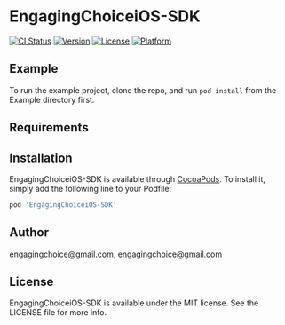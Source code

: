 # EngagingChoiceiOS-SDK

[![CI Status](https://img.shields.io/travis/engagingchoice@gmail.com/EngagingChoiceiOS-SDK.svg?style=flat)](https://travis-ci.org/engagingchoice@gmail.com/EngagingChoiceiOS-SDK)
[![Version](https://img.shields.io/cocoapods/v/EngagingChoiceiOS-SDK.svg?style=flat)](https://cocoapods.org/pods/EngagingChoiceiOS-SDK)
[![License](https://img.shields.io/cocoapods/l/EngagingChoiceiOS-SDK.svg?style=flat)](https://cocoapods.org/pods/EngagingChoiceiOS-SDK)
[![Platform](https://img.shields.io/cocoapods/p/EngagingChoiceiOS-SDK.svg?style=flat)](https://cocoapods.org/pods/EngagingChoiceiOS-SDK)

## Example

To run the example project, clone the repo, and run `pod install` from the Example directory first.

## Requirements

## Installation

EngagingChoiceiOS-SDK is available through [CocoaPods](https://cocoapods.org). To install
it, simply add the following line to your Podfile:

```ruby
pod 'EngagingChoiceiOS-SDK'
```

## Author

engagingchoice@gmail.com, engagingchoice@gmail.com

## License

EngagingChoiceiOS-SDK is available under the MIT license. See the LICENSE file for more info.
